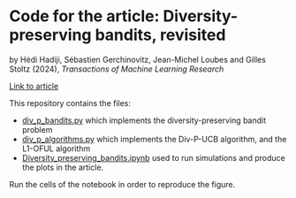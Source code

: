 # Code for the article: **Diversity-preserving bandits, revisited**

by Hédi Hadiji, Sébastien Gerchinovitz, Jean-Michel Loubes and Gilles Stoltz (2024), _Transactions of Machine Learning Research_

[Link to article](https://openreview.net/forum?id=Viz7KBqO4A)

This repository contains the files:
- [div_p_bandits.py](https://github.com/H2DI/diversity_preserving_band_sim/blob/main/bandits_lab/bandit_definitions/div_p_bandits.py) which implements the diversity-preserving bandit problem
- [div_p_algorithms.py](https://github.com/H2DI/diversity_preserving_band_sim/blob/main/bandits_lab/algorithms/div_p_algorithms.py) which implements the Div-P-UCB algorithm, and the L1-OFUL algorithm
- [Diversity_preserving_bandits.ipynb](https://github.com/H2DI/diversity_preserving_band_sim/blob/main/Diversity_preserving_bandits.ipynb) used to run simulations and produce the plots in the article.

Run the cells of the notebook in order to reproduce the figure. 
